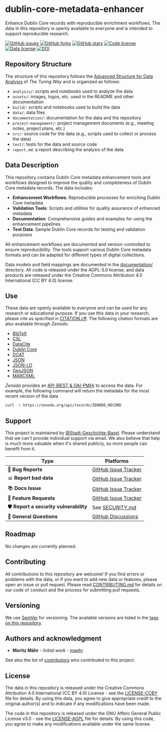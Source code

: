 # dublin-core-metadata-enhancer

Enhance Dublin Core records with reproducible enrichment workflows. The data in this repository is openly available to everyone and is intended to support reproducible research.

[![GitHub issues](https://img.shields.io/github/issues/Stadt-Geschichte-Basel/dublin-core-metadata-enhancer.svg)](https://github.com/Stadt-Geschichte-Basel/dublin-core-metadata-enhancer/issues)
[![GitHub forks](https://img.shields.io/github/forks/Stadt-Geschichte-Basel/dublin-core-metadata-enhancer.svg)](https://github.com/Stadt-Geschichte-Basel/dublin-core-metadata-enhancer/network)
[![GitHub stars](https://img.shields.io/github/stars/Stadt-Geschichte-Basel/dublin-core-metadata-enhancer.svg)](https://github.com/Stadt-Geschichte-Basel/dublin-core-metadata-enhancer/stargazers)
[![Code license](https://img.shields.io/github/license/Stadt-Geschichte-Basel/dublin-core-metadata-enhancer.svg)](https://github.com/Stadt-Geschichte-Basel/dublin-core-metadata-enhancer/blob/main/LICENSE-AGPL.md)
[![Data license](https://img.shields.io/github/license/Stadt-Geschichte-Basel/dublin-core-metadata-enhancer.svg)](https://github.com/Stadt-Geschichte-Basel/dublin-core-metadata-enhancer/blob/main/LICENSE-CCBY.md)
[![DOI](https://zenodo.org/badge/GITHUB_REPO_ID.svg)](https://zenodo.org/badge/latestdoi/ZENODO_RECORD)

## Repository Structure

The structure of this repository follows the [Advanced Structure for Data Analysis](https://the-turing-way.netlify.app/project-design/project-repo/project-repo-advanced.html) of _The Turing Way_ and is organized as follows:

- `analysis/`: scripts and notebooks used to analyze the data
- `assets/`: images, logos, etc. used in the README and other documentation
- `build/`: scripts and notebooks used to build the data
- `data/`: data files
- `documentation/`: documentation for the data and the repository
- `project-management/`: project management documents (e.g., meeting notes, project plans, etc.)
- `src/`: source code for the data (e.g., scripts used to collect or process the data)
- `test/`: tests for the data and source code
- `report.md`: a report describing the analysis of the data

## Data Description

This repository contains Dublin Core metadata enhancement tools and workflows designed to improve the quality and completeness of Dublin Core metadata records. The data includes:

- **Enhancement Workflows**: Reproducible processes for enriching Dublin Core metadata
- **Validation Tools**: Scripts and utilities for quality assurance of enhanced metadata
- **Documentation**: Comprehensive guides and examples for using the enhancement pipelines
- **Test Data**: Sample Dublin Core records for testing and validation purposes

All enhancement workflows are documented and version-controlled to ensure reproducibility. The tools support various Dublin Core metadata formats and can be adapted for different types of digital collections.

Data models and field mappings are documented in the [documentation/](documentation/) directory. All code is released under the AGPL-3.0 license, and data products are released under the Creative Commons Attribution 4.0 International (CC BY 4.0) license.

## Use

These data are openly available to everyone and can be used for any research or educational purpose. If you use this data in your research, please cite as specified in [CITATION.cff](CITATION.cff). The following citation formats are also available through _Zenodo_:

- [BibTeX](https://zenodo.org/record/ZENODO_RECORD/export/hx)
- [CSL](https://zenodo.org/record/ZENODO_RECORD/export/csl)
- [DataCite](https://zenodo.org/record/ZENODO_RECORD/export/dcite4)
- [Dublin Core](https://zenodo.org/record/ZENODO_RECORD/export/xd)
- [DCAT](https://zenodo.org/record/ZENODO_RECORD/export/dcat)
- [JSON](https://zenodo.org/record/ZENODO_RECORD/export/json)
- [JSON-LD](https://zenodo.org/record/ZENODO_RECORD/export/schemaorg_jsonld)
- [GeoJSON](https://zenodo.org/record/ZENODO_RECORD/export/geojson)
- [MARCXML](https://zenodo.org/record/ZENODO_RECORD/export/xm)

_Zenodo_ provides an [API (REST & OAI-PMH)](https://developers.zenodo.org/) to access the data. For example, the following command will return the metadata for the most recent version of the data

```bash
curl -i https://zenodo.org/api/records/ZENODO_RECORD
```

## Support

This project is maintained by [@Stadt-Geschichte-Basel](https://github.com/Stadt-Geschichte-Basel). Please understand that we can't provide individual support via email. We also believe that help is much more valuable when it's shared publicly, so more people can benefit from it.

| Type                                   | Platforms                                                                                                 |
| -------------------------------------- | --------------------------------------------------------------------------------------------------------- |
| 🚨 **Bug Reports**                     | [GitHub Issue Tracker](https://github.com/Stadt-Geschichte-Basel/dublin-core-metadata-enhancer/issues)    |
| 📊 **Report bad data**                 | [GitHub Issue Tracker](https://github.com/Stadt-Geschichte-Basel/dublin-core-metadata-enhancer/issues)    |
| 📚 **Docs Issue**                      | [GitHub Issue Tracker](https://github.com/Stadt-Geschichte-Basel/dublin-core-metadata-enhancer/issues)    |
| 🎁 **Feature Requests**                | [GitHub Issue Tracker](https://github.com/Stadt-Geschichte-Basel/dublin-core-metadata-enhancer/issues)    |
| 🛡 **Report a security vulnerability** | See [SECURITY.md](SECURITY.md)                                                                            |
| 💬 **General Questions**               | [GitHub Discussions](https://github.com/Stadt-Geschichte-Basel/dublin-core-metadata-enhancer/discussions) |

## Roadmap

No changes are currently planned.

## Contributing

All contributions to this repository are welcome! If you find errors or problems with the data, or if you want to add new data or features, please open an issue or pull request. Please read [CONTRIBUTING.md](CONTRIBUTING.md) for details on our code of conduct and the process for submitting pull requests.

## Versioning

We use [SemVer](http://semver.org/) for versioning. The available versions are listed in the [tags on this repository](https://github.com/Stadt-Geschichte-Basel/dublin-core-metadata-enhancer/tags).

## Authors and acknowledgment

- **Moritz Mähr** - _Initial work_ - [maehr](https://github.com/maehr)

See also the list of [contributors](https://github.com/Stadt-Geschichte-Basel/dublin-core-metadata-enhancer/graphs/contributors) who contributed to this project.

## License

The data in this repository is released under the Creative Commons Attribution 4.0 International (CC BY 4.0) License - see the [LICENSE-CCBY](LICENSE-CCBY.md) file for details. By using this data, you agree to give appropriate credit to the original author(s) and to indicate if any modifications have been made.

The code in this repository is released under the GNU Affero General Public License v3.0 - see the [LICENSE-AGPL](LICENSE-AGPL.md) file for details. By using this code, you agree to make any modifications available under the same license.
